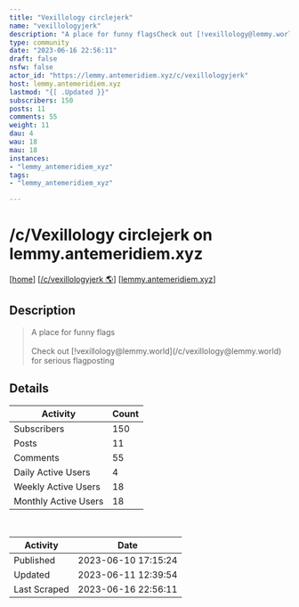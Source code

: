 ```yaml
---
title: "Vexillology circlejerk" 
name: "vexillologyjerk"
description: "A place for funny flagsCheck out [!vexillology@lemmy.world](/c/vexillology@lemmy.world) for serious flagposting"
type: community
date: "2023-06-16 22:56:11"
draft: false
nsfw: false
actor_id: "https://lemmy.antemeridiem.xyz/c/vexillologyjerk"
host: lemmy.antemeridiem.xyz
lastmod: "{[ .Updated }}"
subscribers: 150
posts: 11
comments: 55
weight: 11
dau: 4
wau: 18
mau: 18
instances:
- "lemmy_antemeridiem_xyz"
tags: 
- "lemmy_antemeridiem_xyz"

---
```


# /c/Vexillology circlejerk on lemmy.antemeridiem.xyz

[[home](/)]
[[/c/vexillologyjerk 🌎](https://lemmy.antemeridiem.xyz/c/vexillologyjerk)]
[[lemmy.antemeridiem.xyz](/instances/lemmy_antemeridiem_xyz)]


## Description 

<blockquote class="description">
A place for funny flags<br><br>Check out [!vexillology@lemmy.world](/c/vexillology@lemmy.world) for serious flagposting
</blockquote>


## Details

| Activity | Count  |
|----------------------|---|
| Subscribers          | 150 |
| Posts                | 11  |
| Comments             | 55  |
| Daily Active Users   | 4  |
| Weekly Active Users  | 18  |
| Monthly Active Users | 18  |

<br>

| Activity | Date |
|----------------------|---|
| Published            | 2023-06-10 17:15:24 |
| Updated              | 2023-06-11 12:39:54 |
| Last Scraped         | 2023-06-16 22:56:11 |
